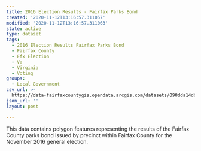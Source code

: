 ```yaml
---
title: 2016 Election Results - Fairfax Parks Bond
created: '2020-11-12T13:16:57.311057'
modified: '2020-11-12T13:16:57.311063'
state: active
type: dataset
tags:
  - 2016 Election Results Fairfax Parks Bond
  - Fairfax County
  - Ffx Election
  - Va
  - Virginia
  - Voting
groups:
  - Local Government
csv_url: >-
  https://data-fairfaxcountygis.opendata.arcgis.com/datasets/090dda14db4e402082e509e01a709178_9.csv?outSR=%7B%22latestWkid%22%3A2283%2C%22wkid%22%3A102746%7D
json_url: ''
layout: post

---
```

This data contains polygon features representing the results of the Fairfax County parks bond issued by precinct within Fairfax County for the November 2016 general election.
